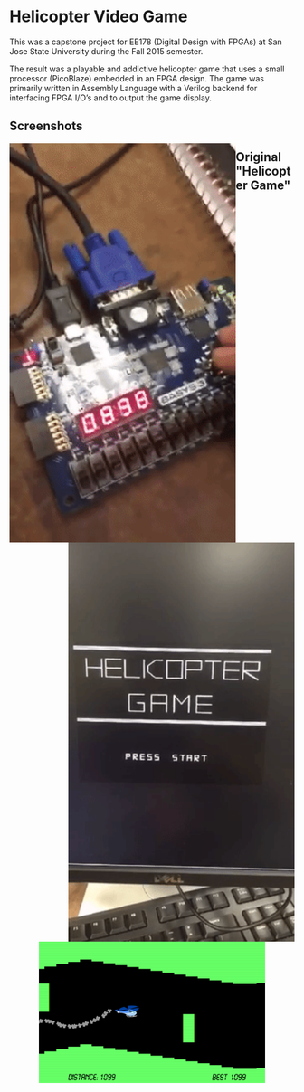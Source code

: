 # Helicopter Video Game
This was a capstone project for EE178 (Digital Design with FPGAs) at San Jose State University during the Fall 2015 semester.

The result was a playable and addictive helicopter game that uses a small processor (PicoBlaze) embedded in an FPGA design. The game was primarily written in Assembly Language with a Verilog backend for interfacing FPGA I/O’s and to output the game display.




## Screenshots

<p align="center" >
<img style="float: left;" src="https://raw.githubusercontent.com/adnandzebic/fpga_video_game/master/hc2.gif" alt="Helicopter Game" title="Helicopter Game" width="400">
<img style="float: right;" src="https://raw.githubusercontent.com/adnandzebic/fpga_video_game/master/hc3.gif" alt="Helicopter Game" title="Helicopter Game" width="400">
</p>


## Original "Helicopter Game"
<p align="center" >
<img src="https://raw.githubusercontent.com/adnandzebic/fpga_video_game/master/classic.png" alt="Classic Helicopter Game" title="Classic Helicopter Game" width="400">
</p>
